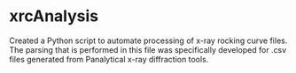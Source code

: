 # xrcAnalysis
Created a Python script to automate processing of x-ray rocking curve files. The parsing that is performed in this file was specifically developed for .csv files generated from Panalytical x-ray diffraction tools.
